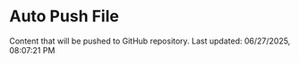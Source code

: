 # Auto Push File

Content that will be pushed to GitHub repository.
Last updated: 06/27/2025, 08:07:21 PM